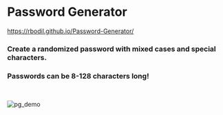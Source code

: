 # Password Generator

https://rbodil.github.io/Password-Generator/

### Create a randomized password with mixed cases and special characters.
### Passwords can be 8-128 characters long!



</br>

![pg_demo](/Password-Generator/Assets/DeployedScreenshot.png)
